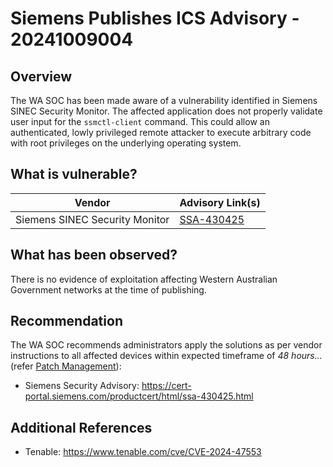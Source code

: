 # Siemens Publishes ICS Advisory - 20241009004

## Overview

The WA SOC has been made aware of a vulnerability identified in Siemens SINEC Security Monitor. The affected application does not properly validate user input for the `ssmctl-client` command. This could allow an authenticated, lowly privileged remote attacker to execute arbitrary code with root privileges on the underlying operating system.

## What is vulnerable?

| Vendor | Advisory Link(s) |
| --- | --- |
| Siemens SINEC Security Monitor | [SSA-430425](https://cert-portal.siemens.com/productcert/html/ssa-430425.html) |

## What has been observed?

There is no evidence of exploitation affecting Western Australian Government networks at the time of publishing.

## Recommendation

The WA SOC recommends administrators apply the solutions as per vendor instructions to all affected devices within expected timeframe of *48 hours...* (refer [Patch Management](../guidelines/patch-management.md)):

- Siemens Security Advisory: <https://cert-portal.siemens.com/productcert/html/ssa-430425.html>

## Additional References

- Tenable: <https://www.tenable.com/cve/CVE-2024-47553>
